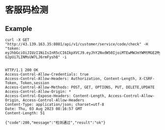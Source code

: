 # 客服码检测

## Example 
    curl -X GET "http://43.139.163.35:8081/api/v1/customer/service/code/check" -H "token: eyJhbGciOiJIUzI1NiIsInR5cCI6IkpXVCJ9.eyJhY2NvdW50IjoiMTEwMWJmYWMtMGE2My00NmZhLTk1ZjAtNDc1ZmUwNTJiNmQ3IiwiY3JlYXRlX3RpbWUiOjE2OTEwMzM0MDh9.XW29xvhBODmgTGJpGZ-GJpUi7LINMsUW7LJ6rmFysh8" -i


    HTTP/1.1 200 OK
    Access-Control-Allow-Credentials: true
    Access-Control-Allow-Headers: Authorization, Content-Length, X-CSRF-Token, Token,session
    Access-Control-Allow-Methods: POST, GET, OPTIONS, PUT, DELETE,UPDATE
    Access-Control-Allow-Origin: *
    Access-Control-Expose-Headers: Content-Length, Access-Control-Allow-Origin, Access-Control-Allow-Headers
    Content-Type: application/json; charset=utf-8
    Date: Thu, 03 Aug 2023 08:16:57 GMT
    Content-Length: 51

    {"code":200,"message":"检测通过","result":"ok"}